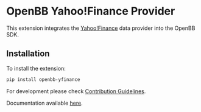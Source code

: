 # OpenBB Yahoo!Finance Provider

This extension integrates the [Yahoo!Finance](https://finance.yahoo.com/) data provider into the OpenBB SDK.

## Installation

To install the extension:

```bash
pip install openbb-yfinance
```

For development please check [Contribution Guidelines](https://github.com/OpenBB-finance/OpenBBTerminal/blob/feature/openbb-sdk-v4/openbb_sdk/CONTRIBUTING.md).

Documentation available [here](https://docs.openbb.co/sdk).
